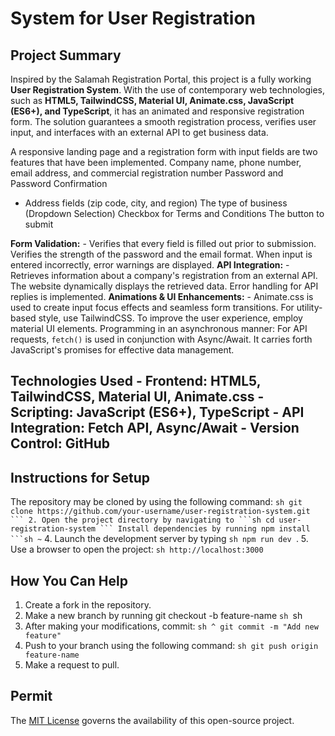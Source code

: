 # System for User Registration

## Project Summary
Inspired by the Salamah Registration Portal, this project is a fully working **User Registration System**. With the use of contemporary web technologies, such as **HTML5, TailwindCSS, Material UI, Animate.css, JavaScript (ES6+), and TypeScript**, it has an animated and responsive registration form. The solution guarantees a smooth registration process, verifies user input, and interfaces with an external API to get business data.

A responsive landing page and a registration form with input fields are two features that have been implemented.
  Company name, phone number, email address, and commercial registration number
  Password and Password Confirmation
  - Address fields (zip code, city, and region)
  The type of business (Dropdown Selection)
  Checkbox for Terms and Conditions
  The button to submit

**Form Validation:** - Verifies that every field is filled out prior to submission.
  Verifies the strength of the password and the email format.
  When input is entered incorrectly, error warnings are displayed.
**API Integration:** - Retrieves information about a company's registration from an external API.
  The website dynamically displays the retrieved data.
  Error handling for API replies is implemented.
**Animations & UI Enhancements:** - Animate.css is used to create input focus effects and seamless form transitions.
  For utility-based style, use TailwindCSS.
  To improve the user experience, employ material UI elements.
Programming in an asynchronous manner:
  For API requests, `fetch()` is used in conjunction with Async/Await.
  It carries forth JavaScript's promises for effective data management.

  ## Technologies Used - **Frontend:** HTML5, TailwindCSS, Material UI, Animate.css - **Scripting:** JavaScript (ES6+), TypeScript - **API Integration:** Fetch API, Async/Await - **Version Control:** GitHub

## Instructions for Setup
The repository may be cloned by using the following command: ``sh git clone https://github.com/your-username/user-registration-system.git ```
2. Open the project directory by navigating to ```sh cd user-registration-system ```
Install dependencies by running npm install ```sh ~``
4. Launch the development server by typing ```sh npm run dev ```.
5. Use a browser to open the project: ```sh http://localhost:3000 ```

## How You Can Help
1. Create a fork in the repository.
2. Make a new branch by running git checkout -b feature-name ```sh ```sh
3. After making your modifications, commit: ``sh ^ git commit -m "Add new feature" ``
4. Push to your branch using the following command: ```sh git push origin feature-name ```
5. Make a request to pull.

## Permit
The [MIT License](LICENSE) governs the availability of this open-source project.